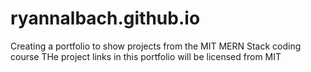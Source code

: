 # ryannalbach.github.io 
Creating a portfolio to show projects from the MIT MERN Stack coding course
THe project links in this portfolio will be licensed from MIT

